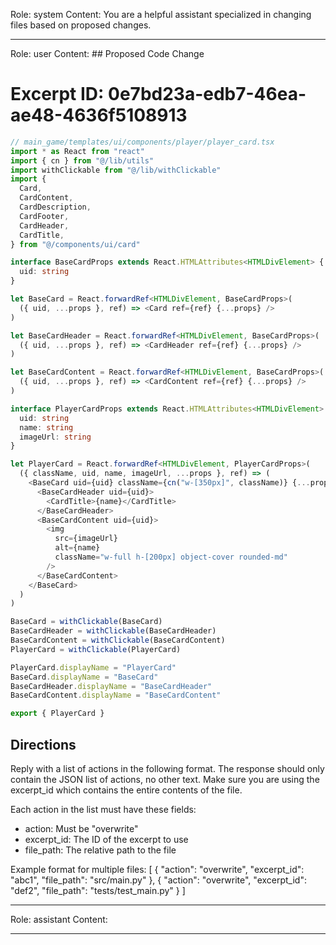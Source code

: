 Role: system
Content: You are a helpful assistant specialized in changing files based on proposed changes.
__________________
Role: user
Content: ## Proposed Code Change
# Excerpt ID: 0e7bd23a-edb7-46ea-ae48-4636f5108913
```typescript
// main_game/templates/ui/components/player/player_card.tsx
import * as React from "react"
import { cn } from "@/lib/utils"
import withClickable from "@/lib/withClickable"
import {
  Card,
  CardContent,
  CardDescription,
  CardFooter,
  CardHeader,
  CardTitle,
} from "@/components/ui/card"

interface BaseCardProps extends React.HTMLAttributes<HTMLDivElement> {
  uid: string
}

let BaseCard = React.forwardRef<HTMLDivElement, BaseCardProps>(
  ({ uid, ...props }, ref) => <Card ref={ref} {...props} />
)

let BaseCardHeader = React.forwardRef<HTMLDivElement, BaseCardProps>(
  ({ uid, ...props }, ref) => <CardHeader ref={ref} {...props} />
)

let BaseCardContent = React.forwardRef<HTMLDivElement, BaseCardProps>(
  ({ uid, ...props }, ref) => <CardContent ref={ref} {...props} />
)

interface PlayerCardProps extends React.HTMLAttributes<HTMLDivElement> {
  uid: string
  name: string
  imageUrl: string
}

let PlayerCard = React.forwardRef<HTMLDivElement, PlayerCardProps>(
  ({ className, uid, name, imageUrl, ...props }, ref) => (
    <BaseCard uid={uid} className={cn("w-[350px]", className)} {...props}>
      <BaseCardHeader uid={uid}>
        <CardTitle>{name}</CardTitle>
      </BaseCardHeader>
      <BaseCardContent uid={uid}>
        <img
          src={imageUrl}
          alt={name}
          className="w-full h-[200px] object-cover rounded-md"
        />
      </BaseCardContent>
    </BaseCard>
  )
)

BaseCard = withClickable(BaseCard)
BaseCardHeader = withClickable(BaseCardHeader)
BaseCardContent = withClickable(BaseCardContent)
PlayerCard = withClickable(PlayerCard)

PlayerCard.displayName = "PlayerCard"
BaseCard.displayName = "BaseCard"
BaseCardHeader.displayName = "BaseCardHeader"
BaseCardContent.displayName = "BaseCardContent"

export { PlayerCard }
```

## Directions
Reply with a list of actions in the following format. The response should only contain the JSON list of actions, no other text.
Make sure you are using the excerpt_id which contains the entire contents of the file.

Each action in the list must have these fields:
- action: Must be "overwrite"
- excerpt_id: The ID of the excerpt to use
- file_path: The relative path to the file

Example format for multiple files:
[
    {
        "action": "overwrite",
        "excerpt_id": "abc1",
        "file_path": "src/main.py"
    },
    {
        "action": "overwrite",
        "excerpt_id": "def2",
        "file_path": "tests/test_main.py"
    }
]
__________________
Role: assistant
Content: 
__________________
